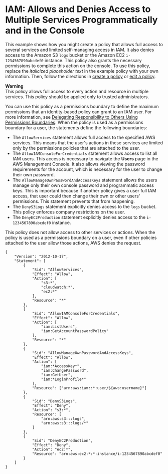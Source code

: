 # IAM: Allows and Denies Access to Multiple Services Programmatically and in the Console<a name="reference_policies_examples_iam_multiple-services-console"></a>

This example shows how you might create a policy that allows full access to several services and limited self\-managing access in IAM\. It also denies access to the Amazon S3 `logs` bucket or the Amazon EC2 `i-1234567890abcdef0` instance\. This policy also grants the necessary permissions to complete this action on the console\. To use this policy, replace the *italicized placeholder text* in the example policy with your own information\. Then, follow the directions in [create a policy](access_policies_create.md) or [edit a policy](access_policies_manage-edit.md)\.

**Warning**  
This policy allows full access to every action and resource in multiple services\. This policy should be applied only to trusted administrators\.

You can use this policy as a permissions boundary to define the maximum permissions that an identity\-based policy can grant to an IAM user\. For more information, see [Delegating Responsibility to Others Using Permissions Boundaries](access_policies_boundaries.md#access_policies_boundaries-delegate)\. When the policy is used as a permissions boundary for a user, the statements define the following boundaries:
+ The `AllowServices` statement allows full access to the specified AWS services\. This means that the user's actions in these services are limited only by the permissions policies that are attached to the user\.
+ The `AllowIAMConsoleForCredentials` statement allows access to list all IAM users\. This access is necessary to navigate the **Users** page in the AWS Management Console\. It also allows viewing the password requirements for the account, which is necessary for the user to change their own password\.
+ The `AllowManageOwnPasswordAndAccessKeys` statement allows the users manage only their own console password and programmatic access keys\. This is important because if another policy gives a user full IAM access, that user could then change their own or other users' permissions\. This statement prevents that from happening\.
+ The `DenyS3Logs` statement explicitly denies access to the `logs` bucket\. This policy enforces company restrictions on the user\.
+ The `DenyEC2Production` statement explicitly denies access to the `i-1234567890abcdef0` instance\.

This policy does not allow access to other services or actions\. When the policy is used as a permissions boundary on a user, even if other policies attached to the user allow those actions, AWS denies the request\.

```
{
    "Version": "2012-10-17",
    "Statement": [
        {
            "Sid": "AllowServices",
            "Effect": "Allow",
            "Action": [
                "s3:*",
                "cloudwatch:*",
                "ec2:*"
            ],
            "Resource": "*"
        },
        {
            "Sid": "AllowIAMConsoleForCredentials",
            "Effect": "Allow",
            "Action": [
                "iam:ListUsers",
                "iam:GetAccountPasswordPolicy"
            ],
            "Resource": "*"
        },
        {
            "Sid": "AllowManageOwnPasswordAndAccessKeys",
            "Effect": "Allow",
            "Action": [
                "iam:*AccessKey*",
                "iam:ChangePassword",
                "iam:GetUser",
                "iam:*LoginProfile*"
            ],
            "Resource": ["arn:aws:iam::*:user/${aws:username}"]
        },
        {
            "Sid": "DenyS3Logs",
            "Effect": "Deny",
            "Action": "s3:*",
            "Resource": [
                "arn:aws:s3:::logs",
                "arn:aws:s3:::logs/*"
            ]
        },
        {
            "Sid": "DenyEC2Production",
            "Effect": "Deny",
            "Action": "ec2:*",
            "Resource": "arn:aws:ec2:*:*:instance/i-1234567890abcdef0"
        }
    ]
}
```